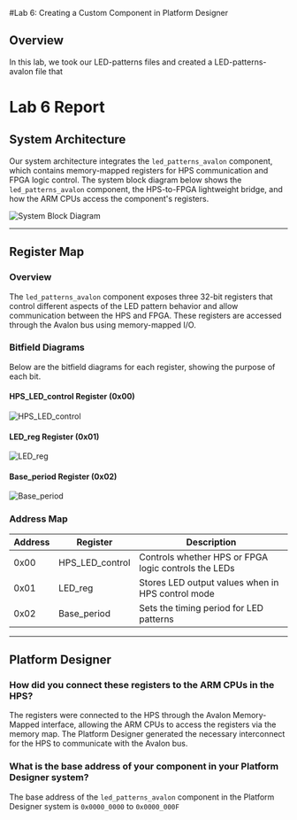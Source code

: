 #Lab 6: Creating a Custom Component in Platform Designer

## Overview
In this lab, we took our LED-patterns files and created a LED-patterns-avalon file that

# Lab 6 Report

## System Architecture

Our system architecture integrates the `led_patterns_avalon` component, which contains memory-mapped registers for HPS communication and FPGA logic control. The system block diagram below shows the `led_patterns_avalon` component, the HPS-to-FPGA lightweight bridge, and how the ARM CPUs access the component's registers.

![System Block Diagram](../assets/Lab6_Block_Diagram.png)

---

## Register Map

### Overview

The `led_patterns_avalon` component exposes three 32-bit registers that control different aspects of the LED pattern behavior and allow communication between the HPS and FPGA. These registers are accessed through the Avalon bus using memory-mapped I/O.

### Bitfield Diagrams

Below are the bitfield diagrams for each register, showing the purpose of each bit.

#### HPS_LED_control Register (0x00)
![HPS_LED_control](../assets/wavedrom.png)

#### LED_reg Register (0x01)
![LED_reg](../assets/wavedrom(1).png)

#### Base_period Register (0x02)
![Base_period](../assets/wavedrom(2).png)

### Address Map

| **Address** | **Register**       | **Description**                                           |
|-------------|--------------------|-----------------------------------------------------------|
| 0x00        | HPS_LED_control    | Controls whether HPS or FPGA logic controls the LEDs      |
| 0x01        | LED_reg            | Stores LED output values when in HPS control mode         |
| 0x02        | Base_period        | Sets the timing period for LED patterns                   |

---

## Platform Designer

### How did you connect these registers to the ARM CPUs in the HPS?

The registers were connected to the HPS through the Avalon Memory-Mapped interface, allowing the ARM CPUs to access the registers via the memory map. The Platform Designer generated the necessary interconnect for the HPS to communicate with the Avalon bus.

### What is the base address of your component in your Platform Designer system?

The base address of the `led_patterns_avalon` component in the Platform Designer system is `0x0000_0000` to `0x0000_000F`

